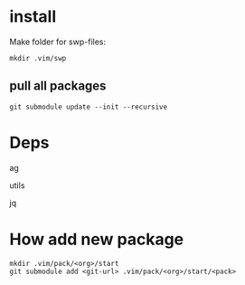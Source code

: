 # install

Make folder for swp-files:

```
mkdir .vim/swp
```

## pull all packages

```
git submodule update --init --recursive
```

# Deps

ag

utils

jq

# How add new package

```
mkdir .vim/pack/<org>/start
git submodule add <git-url> .vim/pack/<org>/start/<pack>
```

